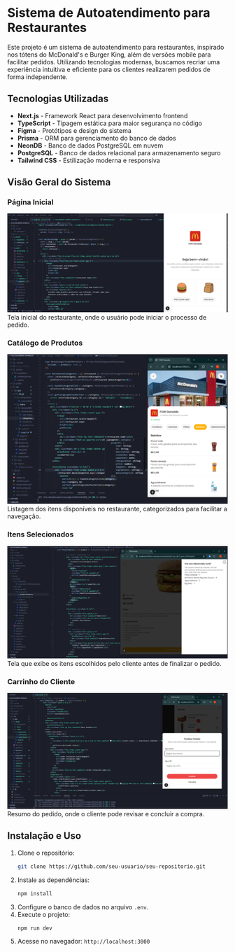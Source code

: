 # Sistema de Autoatendimento para Restaurantes

Este projeto é um sistema de autoatendimento para restaurantes, inspirado nos tótens do McDonald's e Burger King, além de versões mobile para facilitar pedidos. Utilizando tecnologias modernas, buscamos recriar uma experiência intuitiva e eficiente para os clientes realizarem pedidos de forma independente.

## Tecnologias Utilizadas

- **Next.js** - Framework React para desenvolvimento frontend
- **TypeScript** - Tipagem estática para maior segurança no código
- **Figma** - Protótipos e design do sistema
- **Prisma** - ORM para gerenciamento do banco de dados
- **NeonDB** - Banco de dados PostgreSQL em nuvem
- **PostgreSQL** - Banco de dados relacional para armazenamento seguro
- **Tailwind CSS** - Estilização moderna e responsiva

## Visão Geral do Sistema

### Página Inicial
![Página Inicial](imagensRead/1.png)  
Tela inicial do restaurante, onde o usuário pode iniciar o processo de pedido.

### Catálogo de Produtos
![Catálogo](imagensRead/2.png)  
Listagem dos itens disponíveis no restaurante, categorizados para facilitar a navegação.

### Itens Selecionados
![Itens Selecionados](imagensRead/3.png)  
Tela que exibe os itens escolhidos pelo cliente antes de finalizar o pedido.

### Carrinho do Cliente
![Carrinho](imagensRead/4.png)  
Resumo do pedido, onde o cliente pode revisar e concluir a compra.

## Instalação e Uso

1. Clone o repositório:
   ```sh
   git clone https://github.com/seu-usuario/seu-repositorio.git
   ```
2. Instale as dependências:
   ```sh
   npm install
   ```
3. Configure o banco de dados no arquivo `.env`.
4. Execute o projeto:
   ```sh
   npm run dev
   ```
5. Acesse no navegador: `http://localhost:3000`
